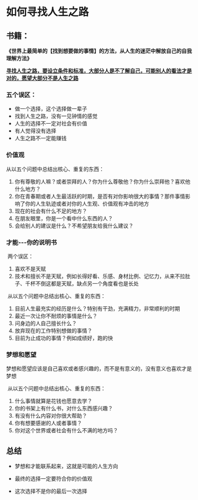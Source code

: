 

# 如何寻找人生之路

## 书籍：

**《世界上最简单的【找到想要做的事情】的方法，从人生的迷茫中解放自己的自我理解方法》**

<u>**寻找人生之路，要设立条件和标准，大部分人是不了解自己，可能别人的看法才是对的，愿望大部分不是人生之路**</u>

### 五个误区：

- 做一个选择，这个选择做一辈子
- 找到人生之路，没有一见钟情的感觉
- 人生的选择不一定对社会有价值
- 有人觉得没有选择
- 人生之路不一定能赚钱

### 价值观 

从以五个问题中总结出核心、重复的东西：

1. 你有尊敬的人嘛？或者崇拜的人？你为什么尊敬他？你为什么崇拜他？喜欢他什么地方？
2. 你在青春期或者人生最活跃的时期，是否有对你影响很大的事情？那件事情影响了你的人生轨迹或者对你的人生观、价值观有冲击的地方
3. 现在的社会有什么不足的地方？
4. 在朋友眼里，你是一个看中什么东西的人？
5. 会给别人的建议是什么？不希望朋友给我什么建议？



### 才能---你的说明书

​	两个误区：

1. 喜欢不是天赋
2. 技术和擅长不是天赋，例如长得好看、乐感、身材比例、记忆力，从来不拉肚子、千杯不倒这都是天赋，缺点另一个角度看也是长处

​	从以五个问题中总结出核心、重复的东西：

1. 目前人生最充实的经历是什么？特别有干劲，充满精力，非常顺利的时期
2. 最近一次让你不耐烦的事情是什么？
3. 问身边的人自己擅长什么？
4. 放弃现在的工作特别想做的事情？
5. 目前为止成功的事情？例如成绩好，跑的快

### 梦想和愿望

​	梦想和愿望应该是自己喜欢或者感兴趣的，而不是有意义的，没有意义也喜欢才是梦想

​	从以五个问题中总结出核心、重复的东西：

1. 什么事情就算是花钱也愿意去学？
2. 你的书架上有什么书，对什么东西感兴趣？
3. 有没有什么内容对你很大帮助？
4. 你有想要感谢的人或者事情？
5. 你对这个世界或者社会有什么不满的地方吗？

## 总结

- 
  梦想和才能联系起来，这就是可能的人生方向

- 最终的选择一定要符合你的价值观
- 这次选择不是你的最后一次选择









